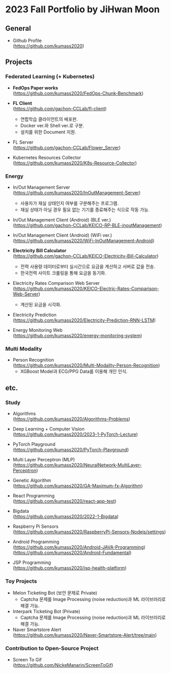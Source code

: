 # 2023 Fall Portfolio by JiHwan Moon

## General
- Github Profile    
(https://github.com/kumass2020)

## Projects

### Federated Learning (+ Kubernetes)
- **FedOps Paper works**  
(https://github.com/kumass2020/FedOps-Chunk-Benchmark)

- **FL Client**  
(https://github.com/gachon-CCLab/fl-client)
  - 연합학습 클라이언트의 배포판.
  - Docker ver.와 Shell ver.로 구분.
  - 설치를 위한 Document 지원.

- FL Server  
(https://github.com/gachon-CCLab/Flower_Server)

- Kubernetes Resources Collector  
(https://github.com/kumass2020/K8s-Resource-Collector)

### Energy
- In/Out Management Server  
(https://github.com/kumass2020/InOutManagement-Server)
  - 사용자가 재실 상태인지 여부를 구분해주는 프로그램.
  - 재실 상태가 아닐 경우 필요 없는 기기를 종료해주는 식으로 작동 가능.

- In/Out Management Client (Android) (BLE ver.)  
(https://github.com/gachon-CCLab/KEICO-RP-BLE-inoutManagement)

- In/Out Management Client (Android) (WiFi ver.)  
(https://github.com/kumass2020/WiFi-InOutManagement-Android)

- **Electricity Bill Calculator**  
(https://github.com/gachon-CCLab/KEICO-Electricity-Bill-Calculator)
  - 전력 사용량 데이터로부터 실시간으로 요금을 계산하고 서버로 값을 전송.
  - 한국전력 사이트 크롤링을 통해 요금을 동기화.

- Electricity Rates Comparison Web Server    
(https://github.com/kumass2020/KEICO-Electric-Rates-Comparison-Web-Server)
  - 계산된 요금을 시각화.
  
- Electricity Prediction    
(https://github.com/kumass2020/Electricity-Prediction-RNN-LSTM)

- Energy Monitoring Web  
(https://github.com/kumass2020/energy-monitoring-system)

### Multi Modality
- Person Recognition  
(https://github.com/kumass2020/Multi-Modality-Person-Recognition)
  - XGBoost Model과 ECG/PPG Data를 이용해 개인 인식.

## etc.

### Study
- Algorithms  
(https://github.com/kumass2020/Algorithms-Problems)

- Deep Learning + Computer Vision
(https://github.com/kumass2020/2023-1-PyTorch-Lecture)

- PyTorch Playground  
(https://github.com/kumass2020/PyTorch-Playground)

- Multi Layer Perceptron (MLP)  
(https://github.com/kumass2020/NeuralNetwork-MultiLayer-Perceptron)

- Genetic Algorithm  
(https://github.com/kumass2020/GA-Maximum-fx-Algorithm)

- React Programming  
(https://github.com/kumass2020/react-app-test)

- Bigdata  
(https://github.com/kumass2020/2022-1-Bigdata)

- Raspberry Pi Sensors  
(https://github.com/kumass2020/RaspberryPi-Sensors-Nodejs/settings)

- Android Programming  
(https://github.com/kumass2020/Android-JAVA-Programming)  
(https://github.com/kumass2020/Android-Fundamental)

- JSP Programming  
(https://github.com/kumass2020/jsp-health-platform)

### Toy Projects
- Melon Ticketing Bot (보안 문제로 Private)  
  - Captcha 문제를 Image Processing (noise reduction)과 ML 라이브러리로 해결 가능.  
- Interpark Ticketing Bot (Private)  
  - Captcha 문제를 Image Processing (noise reduction)과 ML 라이브러리로 해결 가능.  
- Naver Smartstore Alert  
(https://github.com/kumass2020/Naver-Smartstore-Alert/tree/main)  

### Contribution to Open-Source Project
- Screen To Gif  
(https://github.com/NickeManarin/ScreenToGif)
